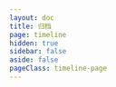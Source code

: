 ```yaml
---
layout: doc
title: 归档
page: timeline
hidden: true
sidebar: false
aside: false
pageClass: timeline-page
---
```


<TimelinePage />
